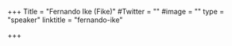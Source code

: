 +++
Title = "Fernando Ike (Fike)"
#Twitter = ""
#image = ""
type = "speaker"
linktitle = "fernando-ike"

+++
